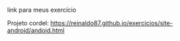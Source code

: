 link para meus exercício

Projeto cordel: https://reinaldo87.github.io/exercicios/site-android/andoid.html
